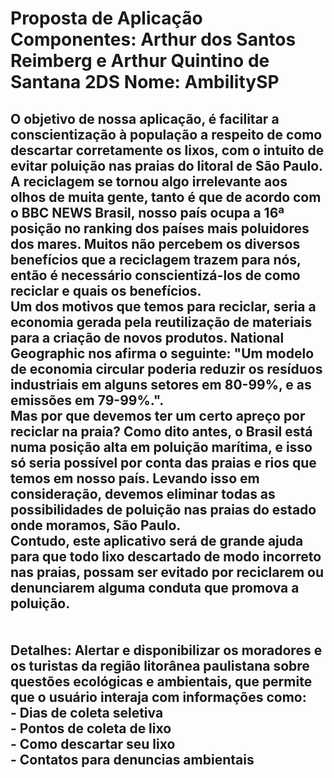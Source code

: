 <h1>Proposta de Aplicação
Componentes: Arthur dos Santos Reimberg e Arthur Quintino de Santana 2DS
Nome:  AmbilitySP</h1>

<h2> 	O objetivo de nossa aplicação, é facilitar a conscientização à população a respeito de como descartar corretamente os lixos, com o intuito de evitar poluição nas praias do litoral de São Paulo.<br>
	A reciclagem se tornou algo irrelevante aos olhos de muita gente,  tanto é que de acordo com o  BBC NEWS Brasil, nosso país ocupa a 16ª posição no ranking dos países mais poluidores dos mares. Muitos não percebem os diversos benefícios que a reciclagem trazem para nós, então é necessário conscientizá-los de como reciclar e quais os benefícios. <br>
	Um dos motivos que temos para reciclar, seria a economia gerada pela reutilização de materiais para a criação de novos produtos. National Geographic nos afirma o seguinte: "Um modelo de economia circular poderia reduzir os resíduos industriais em alguns setores em 80-99%, e as emissões em 79-99%.".<br>
	Mas por que devemos ter um certo apreço por reciclar na praia? Como dito antes, o Brasil está numa posição alta em poluição marítima, e isso só seria possível por conta das praias e rios que temos em nosso país. Levando isso em consideração, devemos eliminar todas as possibilidades de poluição nas praias do estado onde moramos, São Paulo.<br>
	Contudo, este aplicativo será de grande ajuda para que todo lixo descartado de modo incorreto nas praias, possam ser evitado por reciclarem ou denunciarem alguma conduta que promova a poluição.<br>
<br><br>
Detalhes: Alertar e disponibilizar os moradores e os turistas da região litorânea paulistana sobre questões ecológicas e ambientais, que permite que o usuário interaja com informações como:<br>
- Dias de coleta seletiva<br>
- Pontos de coleta de lixo<br>
- Como descartar seu lixo<br>
- Contatos para denuncias ambientais<br>
</h2>
